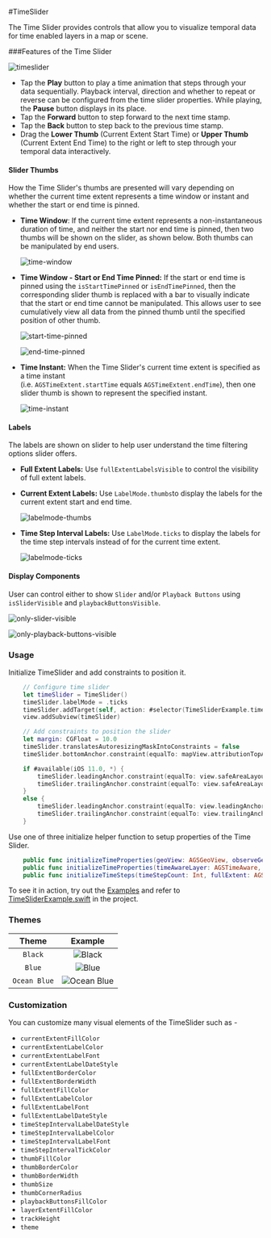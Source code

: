 #TimeSlider

The Time Slider provides controls that allow you to visualize temporal data for time enabled layers in a map or scene.

###Features of the Time Slider

![timeslider](Images/timeslider.png)

* Tap the **Play** button to play a time animation that steps through your data sequentially. Playback interval, direction and whether to repeat or reverse can be configured from the time slider properties. While playing, the **Pause** button displays in its place.
* Tap the **Forward** button to step forward to the next time stamp.
* Tap the **Back** button to step back to the previous time stamp.
* Drag the **Lower Thumb** (Current Extent Start Time) or **Upper Thumb** (Current Extent End Time) to the right or left to step through your temporal data interactively.

#### Slider Thumbs

How the Time Slider's thumbs are presented will vary depending on whether the current time extent represents a time window or instant and whether the start or end time is pinned.

* **Time Window**: If the current time extent represents a non-instantaneous duration of time, and neither the start nor end time is pinned, then two thumbs will be shown on the slider, as shown below. Both thumbs can be manipulated by end users.

  ![time-window](Images/time-window.png)

* **Time Window - Start or End Time Pinned:** If the start or end time is pinned using the `isStartTimePinned` or `isEndTimePinned`, then the corresponding slider thumb is replaced with a bar to visually indicate that the start or end time cannot be manipulated. This allows user to see cumulatively view all data from the pinned thumb until the specified position of other thumb.

  ![start-time-pinned](Images/start-time-pinned.png)

  ![end-time-pinned](Images/end-time-pinned.png)

* **Time Instant:** When the Time Slider's current time extent is specified as a time instant (i.e. `AGSTimeExtent.startTime` equals `AGSTimeExtent.endTime`), then one slider thumb is shown to represent the specified instant.

  ![time-instant](Images/time-instant.png)

#### Labels

The labels are shown on slider to help user understand the time filtering options slider offers. 

* **Full Extent Labels:** Use `fullExtentLabelsVisible` to control the visibility of full extent labels.

* **Current Extent Labels:** Use `LabelMode.thumbs`to display the labels for the current extent start and end time.

  ![labelmode-thumbs](Images/labelmode-thumbs.png)

* **Time Step Interval Labels:** Use `LabelMode.ticks` to display the labels for the time step intervals instead of for the current time extent.

  ![labelmode-ticks](Images/labelmode-ticks.png)

#### Display Components

User can control either to show `Slider` and/or `Playback Buttons` using `isSliderVisible` and `playbackButtonsVisible`.

![only-slider-visible](Images/only-slider-visible.png)

![only-playback-buttons-visible](Images/only-playback-buttons-visible.png)

### Usage

Initialize TimeSlider and add constraints to position it.

```swift
    // Configure time slider
    let timeSlider = TimeSlider()
    timeSlider.labelMode = .ticks
    timeSlider.addTarget(self, action: #selector(TimeSliderExample.timeSliderValueChanged(timeSlider:)), for: .valueChanged)
    view.addSubview(timeSlider)

    // Add constraints to position the slider
    let margin: CGFloat = 10.0
    timeSlider.translatesAutoresizingMaskIntoConstraints = false
    timeSlider.bottomAnchor.constraint(equalTo: mapView.attributionTopAnchor, constant: -margin).isActive = true

    if #available(iOS 11.0, *) {
        timeSlider.leadingAnchor.constraint(equalTo: view.safeAreaLayoutGuide.leadingAnchor, constant: margin).isActive = true
        timeSlider.trailingAnchor.constraint(equalTo: view.safeAreaLayoutGuide.trailingAnchor, constant: -margin).isActive = true
    }
    else {
        timeSlider.leadingAnchor.constraint(equalTo: view.leadingAnchor, constant: margin).isActive = true
        timeSlider.trailingAnchor.constraint(equalTo: view.trailingAnchor, constant: -margin).isActive = true
    }
```

Use one of three initialize helper function to setup properties of the Time Slider.

```swift
    public func initializeTimeProperties(geoView: AGSGeoView, observeGeoView: Bool, completion: @escaping (Error?)->Void)
    public func initializeTimeProperties(timeAwareLayer: AGSTimeAware, completion: @escaping (Error?)->Void)
    public func initializeTimeSteps(timeStepCount: Int, fullExtent: AGSTimeExtent, completion: @escaping (Error?)->Void)
```

To see it in action, try out the [Examples](../../Examples) and refer to [TimeSliderExample.swift](../../Examples/ArcGISToolkitExamples/TimeSliderExample.swift) in the project.

### Themes

| Theme                 | Example                                       |
|:-----------:           |:------:                                       |
|`Black`                 |![Black](Images/black.png)                       |
|`Blue`                   |![Blue](Images/blue.png)   |
|`Ocean Blue`      |![Ocean Blue](Images/ocean-blue.png)	                        |

### Customization

You can customize many visual elements of the TimeSlider such as - 

* `currentExtentFillColor`
* `currentExtentLabelColor`
* `currentExtentLabelFont`
* `currentExtentLabelDateStyle`
* `fullExtentBorderColor`
* `fullExtentBorderWidth`
* `fullExtentFillColor`
* `fullExtentLabelColor`
* `fullExtentLabelFont`
* `fullExtentLabelDateStyle`
* `timeStepIntervalLabelDateStyle`
* `timeStepIntervalLabelColor`
* `timeStepIntervalLabelFont`
* `timeStepIntervalTickColor`
* `thumbFillColor`
* `thumbBorderColor`
* `thumbBorderWidth`
* `thumbSize`
* `thumbCornerRadius`
* `playbackButtonsFillColor`
* `layerExtentFillColor`
* `trackHeight`
* `theme`


